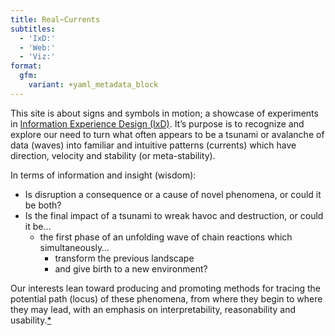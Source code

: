 ```yaml
---
title: Real~Currents
subtitles:
  - 'IxD:'
  - 'Web:'
  - 'Viz:'
format:
  gfm:
    variant: +yaml_metadata_block
---
```



This site is about signs and symbols in motion; a showcase of
experiments in <a
href="https://scholarlykitchen.sspnet.org/2022/02/03/information-experience-design-holistic-humanistic-solutions-for-scholarly-products/"
class="external" target="_blank">Information Experience Design (IxD)</a>.
It’s purpose is to recognize and explore our need to turn what often
appears to be a tsunami or avalanche of data (waves) into familiar and
intuitive patterns (currents) which have direction, velocity and
stability (or meta-stability).

In terms of information and insight (wisdom):

- Is disruption a consequence or a cause of novel phenomena, or could it
  be both?
- Is the final impact of a tsunami to wreak havoc and destruction, or
  could it be…
  - the first phase of an unfolding wave of chain reactions which
    simultaneously…
    - transform the previous landscape
    - and give birth to a new environment?

Our interests lean toward producing and promoting methods for tracing
the potential path (locus) of these phenomena, from where they begin to
where they may lead, with an emphasis on interpretability, reasonability
and usability.[\*](#contact-details)
